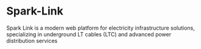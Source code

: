 # Spark-Link
Spark Link is a modern web platform for electricity infrastructure solutions, specializing in underground LT cables (LTC) and advanced power distribution services
